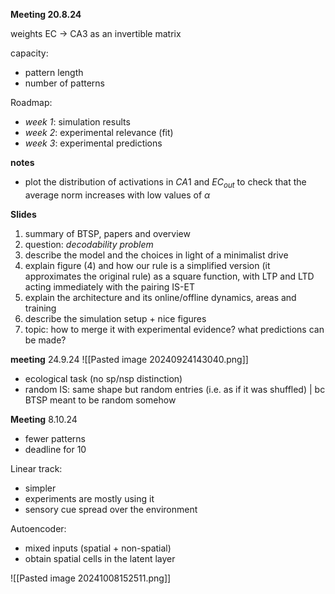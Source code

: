 
**Meeting 20.8.24**

weights EC $\to$ CA3 as an invertible matrix

capacity:
- pattern length 
- number of patterns

Roadmap:
- *week 1*: simulation results
- *week 2*: experimental relevance (fit)
- *week 3*: experimental predictions

**notes**
- plot the distribution of activations in $CA1$ and $EC_{out}$ to check that the average norm increases with low values of $\alpha$


**Slides**
1. summary of BTSP, papers and overview
2. question: *decodability problem*
3. describe the model and the choices in light of a minimalist drive
4. explain figure (4) and how our rule is a simplified version (it approximates the original rule) as a square function, with LTP and LTD acting immediately with the pairing IS-ET
5. explain the architecture and its online/offline dynamics, areas and training
6. describe the simulation setup + nice figures
7. topic: how to merge it with experimental evidence? what predictions can be made?



**meeting** 24.9.24
![[Pasted image 20240924143040.png]]
- ecological task (no sp/nsp distinction)
- random IS: same shape but random entries (i.e. as if it was shuffled) | bc BTSP meant to be random somehow



**Meeting** 8.10.24

- fewer patterns
- deadline for 10

Linear track:
- simpler
- experiments are mostly using it
- sensory cue spread over the environment

Autoencoder:
- mixed inputs (spatial + non-spatial)
- obtain spatial cells in the latent layer


![[Pasted image 20241008152511.png]]




